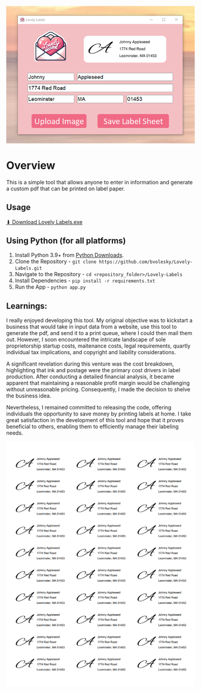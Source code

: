 ![LL Image](/images/application.png)
# Overview
This is a simple tool that allows anyone to enter in information and generate a custom pdf that can be printed on label paper.

## Usage

[ ⬇ Download Lovely Labels.exe](https://github.com/bvolesky/Lovely-Labels/raw/main/Lovely%20Labels.exe)



## Using Python (for all platforms)

1. Install Python 3.9+ from [Python Downloads](https://www.python.org/downloads/).
2. Clone the Repository - ```git clone https://github.com/bvolesky/Lovely-Labels.git```
3. Navigate to the Repository - ```cd <repository_folder>/Lovely-Labels```
4. Install Dependencies - ```pip install -r requirements.txt```
5. Run the App - ```python app.py```

## Learnings:
I really enjoyed developing this tool. 
My original objective was to kickstart a business that would take in input data from a website, use this tool to generate the pdf, and send it to a print queue, where I could then mail them out.
However, I soon encountered the intricate landscape of sole proprietorship startup costs, maitenance costs, legal requirements, quartly individual tax implications, and copyright and liability considerations.

A significant revelation during this venture was the cost breakdown, highlighting that ink and postage were the primary cost drivers in label production. 
After conducting a detailed financial analysis, it became apparent that maintaining a reasonable profit margin would be challenging without unreasonable pricing.
Consequently, I made the decision to shelve the business idea.

Nevertheless, I remained committed to releasing the code, offering individuals the opportunity to save money by printing labels at home.
I take great satisfaction in the development of this tool and hope that it proves beneficial to others, enabling them to efficiently manage their labeling needs.  

![Label Image](/images/labels.png)


